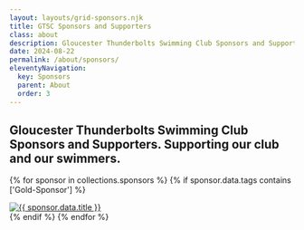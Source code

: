 ```yaml
---
layout: layouts/grid-sponsors.njk
title: GTSC Sponsors and Supporters
class: about
description: Gloucester Thunderbolts Swimming Club Sponsors and Supporters. Supporting our club and our swimmers.
date: 2024-08-22
permalink: /about/sponsors/
eleventyNavigation:
  key: Sponsors
  parent: About
  order: 3
---
```

## Gloucester Thunderbolts Swimming Club Sponsors and Supporters. Supporting our club and our swimmers.

{% for sponsor in collections.sponsors %}
  {% if sponsor.data.tags contains ['Gold-Sponsor'] %}
    <div class="sponsor">
      <a href="{{ sponsor.data.website }}" target="_blank">
        <img src="{{ sponsor.data.logo }}" alt="{{ sponsor.data.title }}" />
      </a>
    </div>
  {% endif %}
{% endfor %}

```


